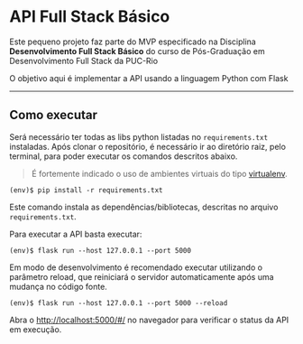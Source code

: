 # API Full Stack Básico

Este pequeno projeto faz parte do MVP especificado na Disciplina **Desenvolvimento Full Stack Básico** do curso de 
Pós-Graduação em Desenvolvimento Full Stack da PUC-Rio 

O objetivo aqui é implementar a API usando a linguagem Python com Flask 

---
## Como executar 


Será necessário ter todas as libs python listadas no `requirements.txt` instaladas.
Após clonar o repositório, é necessário ir ao diretório raiz, pelo terminal, para poder executar os comandos descritos abaixo.

> É fortemente indicado o uso de ambientes virtuais do tipo [virtualenv](https://virtualenv.pypa.io/en/latest/installation.html).

```
(env)$ pip install -r requirements.txt
```

Este comando instala as dependências/bibliotecas, descritas no arquivo `requirements.txt`.

Para executar a API  basta executar:

```
(env)$ flask run --host 127.0.0.1 --port 5000
```

Em modo de desenvolvimento é recomendado executar utilizando o parâmetro reload, que reiniciará o servidor
automaticamente após uma mudança no código fonte. 

```
(env)$ flask run --host 127.0.0.1 --port 5000 --reload
```

Abra o [http://localhost:5000/#/](http://localhost:5000/#/) no navegador para verificar o status da API em execução.
